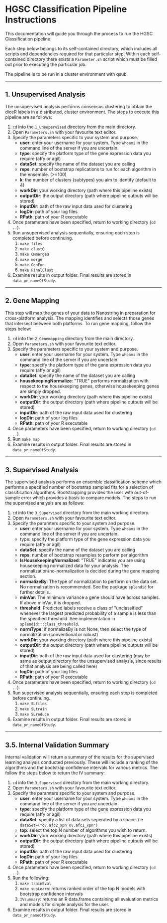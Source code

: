 # HGSC Classification Pipeline Instructions

This documentation will guide you through the process to run the HGSC Classification pipeline.

Each step below belongs to its self-contained directory, which includes all scripts
and dependencies required for that particular step. Within each self-contained 
directory there exists a `Parameter.sh` script which must be filled out prior to
executing the particular job. 

The pipeline is to be run in a cluster environment with qsub.

---

## 1. Unsupervised Analysis

The unsupervised analysis performs consensus clustering to obtain the diceR labels 
in a distributed, cluster environment. The steps to execute this pipeline are as
follows:

1. `cd` into the `1_Unsupervised` directory from the main directory.
2. Open `Parameters.sh` with your favourite text editor.
3. Specify the parameters specific to your system and purpose.
    * **user**: enter your username for your system. Type `whoami` in the command line 
          of the server if you are uncertain.
    * **type**: specify the platform type of the gene expression data you require (affy or agil)
    * **dataSet**: specify the name of the dataset you are calling
    * **reps**: number of bootstrap replications to run for each algorithm in the ensemble. (>=100)
    * **k**: the number of clusters (subtypes) you aim to identify (default to 4)
    * **workDir**: your working directory (path where this pipeline exists)
    * **outputDir**: the output directory (path where pipeline outputs will be stored)
    * **inputDir**: path of the raw input data used for clustering
    * **logDir**: path of your log files
    * **RPath**: path of your R executable
4. Once parameters have been specified, return to working directory (`cd ..`).
5. Run unsupervised analysis sequentially, ensuring each step is completed before continuing.
    1. `make files`
    2. `make clustQ`
    3. `make CMmergeQ`
    4. `make merge`
    5. `make ConFun`
    6. `make FinalClust`
6. Examine results in output folder. Final results are stored in `data_pr_nameOfStudy`.

---

## 2. Gene Mapping

This step will map the genes of your data to Nanostring in preparation for cross-platform
analysis. The mapping identifies and selects those genes that intersect between both
platforms. To run gene mapping, follow the steps below:

1. `cd` into the `2_Genemapping` directory from the main directory.
2. Open `Parameters.sh` with your favourite text editor.
3. Specify the parameters specific to your system and purpose.
    * **user**: enter your username for your system. Type `whoami` in the command line 
          of the server if you are uncertain.
    * **type**: specify the platform type of the gene expression data you require (affy or agil)
    * **dataSet**: specify the name of the dataset you are calling
    * **housekeepingNormalize**: "TRUE" performs normalization with respect to the housekeeping genes, otherwise housekeeping genes are simply dropped.
    * **workDir**: your working directory (path where this pipeline exists)
    * **outputDir**: the output directory (path where pipeline outputs will be stored)
    * **inputDir**: path of the raw input data used for clustering
    * **logDir**: path of your log files
    * **RPath**: path of your R executable
4. Once parameters have been specified, return to working directory (`cd ..`).
5. Run `make map`
6. Examine results in output folder. Final results are stored in `data_pr_nameOfStudy`. 

---

## 3. Supervised Analysis

The supervised analysis performs an ensemble classification scheme which performs a specified
number of bootstrap sampled fits for a selection of classification algorithms. Bootstrapping
provides the user with out-of-sample error which provides a basis to compare models. The steps
to run the supervised analysis are as follows:

1. `cd` into the `3_Supervised` directory from the main working directory.
2. Open `Parameters.sh` with your favourite text editor.
3. Specify the paramters specific to your system and purpose.
    * **user**: enter your username for your system. Type `whoami` in the command line of the server if you are uncertain.
    * type: specify the platform type of the gene expression data you require (affy or agil)
    * **dataSet**: specify the name of the dataset you are calling
    * **reps**: number of bootstrap resamples to perform per algorithm
    * **IsHousekeepingNormalized**: "TRUE" indicates you are using housekeeping normalized data for your analysis. The normalization/no-normalization is decided during the gene mapping section.
    * **normalizeBy**: The type of normalization to perform on the data set. No normalization is recommended. See the package `splendid` for further details.
    * **minVar**: The minimum variance a gene should have across samples. If above minVar, it is dropped.
    * **threshold**: Predicted labels receive a class of "unclassified" whenever the largest predicted probability of a sample is less than the specified threshold. See implementation in `splendid:::class_threshold`.
    * **normType**: if normalizeBy is not None, then select the type of normalization (conventional or robust)
    * **workDir**: your working directory (path where this pipeline exists)
    * **outputDir**: the output directory (path where pipeline outputs will be stored)
    * **inputDir**: path of the raw input data used for clustering (may be same as output directory for the unsupervised analysis, since results of that analysis are being called here)
    * **logDir**: path of your log files
    * **RPath**: path of your R executable
4. Once parameters have been specified, return to working directory (`cd ..`).
5. Run supervised analysis sequentially, ensuring each step is completed before continuing.
    1. `make SLfiles`
    2. `make SLtrain`
    3. `make SLreduce`
6. Examine results in output folder. Final results are stored in `data_pr_nameOfStudy`. 
  
---

## 3.5. Internal Validation Summary

Internal validation will return a summary of the results for the supervised learning analysis
conducted previously. These will include a ranking of the algorithms and the bootstrap 
confidence intervals for various metrics. The follow the steps below to return the IV summary:

1. `cd` into the `3_Supervised` directory from the main working directory.
2. Open `Parameters.sh` with your favourite text editor.
3. Specify the paramters specific to your system and purpose.
    * **user**: enter your username for your system. Type `whoami` in the command line of the server if you are uncertain.
    * **type**: specify the platform type of the gene expression data you require (affy or agil)
    * **dataSet**: specify a list of data sets seperated by a space. i.e `dataSet=("ov.afc2_xpn ov.afc1_xpn")`
    * **top**: select the top N number of algorithms you wish to return.
    * **workDir**: your working directory (path where this pipeline exists)
    * **outputDir**: the output directory (path where pipeline outputs will be stored)
    * **inputDir**: path of the raw input data used for clustering
    * **logDir**: path of your log files
    * **RPath**: path of your R executable
4. Once parameters have been specified, return to working directory (`cd ..`).
5. Run the following:
    1. `make trainEval`
    2. `make supLearn`: returns ranked order of the top N models with bootstrap confidence intervals
    3. `IVsummary`: returns an R data.frame containing all evaluation metrics and models for simple analysis for the user.
6. Examine results in output folder. Final results are stored in `data_pr_nameOfStudy`. 



